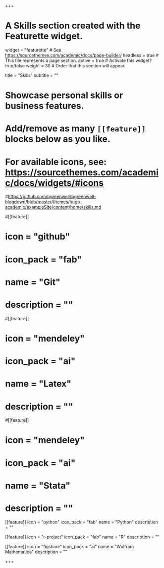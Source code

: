 +++
# A Skills section created with the Featurette widget.
widget = "featurette"  # See https://sourcethemes.com/academic/docs/page-builder/
headless = true  # This file represents a page section.
active = true  # Activate this widget? true/false
weight = 30  # Order that this section will appear.

title = "Skills"
subtitle = ""

# Showcase personal skills or business features.
# 
# Add/remove as many `[[feature]]` blocks below as you like.
# 
# For available icons, see: https://sourcethemes.com/academic/docs/widgets/#icons

#https://github.com/bgreenwell/bgreenwell-blogdown/blob/master/themes/hugo-academic/exampleSite/content/home/skills.md


#[[feature]]
#  icon = "github"
#  icon_pack = "fab"
#    name = "Git"
#  description = ""

#[[feature]]
#  icon = "mendeley"
#  icon_pack = "ai"
#    name = "Latex"
#  description = ""
  
#[[feature]]
#  icon = "mendeley"
#  icon_pack = "ai"
#    name = "Stata"
#  description = ""



[[feature]]
  icon = "python"
  icon_pack = "fab"
  name = "Python"
  description = ""  
  
[[feature]]
  icon = "r-project"
  icon_pack = "fab"
  name = "R"
  description = ""
  
[[feature]]
  icon = "figshare"
  icon_pack = "ai"
    name = "Wolfram Mathematica"
  description = ""
  
  
  

+++


